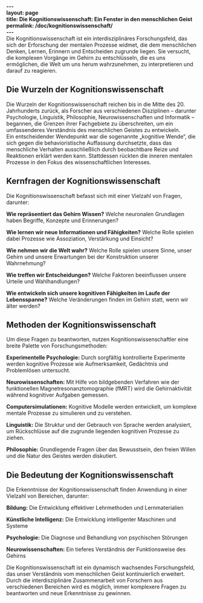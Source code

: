 **\---**  
**layout: page**  
**title: Die Kognitionswissenschaft: Ein Fenster in den menschlichen Geist**  
**permalink: /doc/kognitionswissenschaft/**  
**\---**  
Die Kognitionswissenschaft ist ein interdisziplinäres Forschungsfeld, das sich der Erforschung der mentalen Prozesse widmet, die dem menschlichen Denken, Lernen, Erinnern und Entscheiden zugrunde liegen. Sie versucht, die komplexen Vorgänge im Gehirn zu entschlüsseln, die es uns ermöglichen, die Welt um uns herum wahrzunehmen, zu interpretieren und darauf zu reagieren.

## Die Wurzeln der Kognitionswissenschaft

Die Wurzeln der Kognitionswissenschaft reichen bis in die Mitte des 20\. Jahrhunderts zurück, als Forscher aus verschiedenen Disziplinen – darunter Psychologie, Linguistik, Philosophie, Neurowissenschaften und Informatik – begannen, die Grenzen ihrer Fachgebiete zu überschreiten, um ein umfassenderes Verständnis des menschlichen Geistes zu entwickeln.  
Ein entscheidender Wendepunkt war die sogenannte „kognitive Wende“, die sich gegen die behavioristische Auffassung durchsetzte, dass das menschliche Verhalten ausschließlich durch beobachtbare Reize und Reaktionen erklärt werden kann. Stattdessen rückten die inneren mentalen Prozesse in den Fokus des wissenschaftlichen Interesses.

## Kernfragen der Kognitionswissenschaft

Die Kognitionswissenschaft befasst sich mit einer Vielzahl von Fragen, darunter:

**Wie repräsentiert das Gehirn Wissen?** Welche neuronalen Grundlagen haben Begriffe, Konzepte und Erinnerungen?

**Wie lernen wir neue Informationen und Fähigkeiten?** Welche Rolle spielen dabei Prozesse wie Assoziation, Verstärkung und Einsicht?

**Wie nehmen wir die Welt wahr?** Welche Rolle spielen unsere Sinne, unser Gehirn und unsere Erwartungen bei der Konstruktion unserer Wahrnehmung?

**Wie treffen wir Entscheidungen?** Welche Faktoren beeinflussen unsere Urteile und Wahlhandlungen?

**Wie entwickeln sich unsere kognitiven Fähigkeiten im Laufe der Lebensspanne?** Welche Veränderungen finden im Gehirn statt, wenn wir älter werden?

## Methoden der Kognitionswissenschaft

Um diese Fragen zu beantworten, nutzen Kognitionswissenschaftler eine breite Palette von Forschungsmethoden:

**Experimentelle Psychologie:** Durch sorgfältig kontrollierte Experimente werden kognitive Prozesse wie Aufmerksamkeit, Gedächtnis und Problemlösen untersucht.

**Neurowissenschaften:** Mit Hilfe von bildgebenden Verfahren wie der funktionellen Magnetresonanztomographie (fMRT) wird die Gehirnaktivität während kognitiver Aufgaben gemessen.

**Computersimulationen:** Kognitive Modelle werden entwickelt, um komplexe mentale Prozesse zu simulieren und zu verstehen.

**Linguistik:** Die Struktur und der Gebrauch von Sprache werden analysiert, um Rückschlüsse auf die zugrunde liegenden kognitiven Prozesse zu ziehen.

**Philosophie:** Grundlegende Fragen über das Bewusstsein, den freien Willen und die Natur des Geistes werden diskutiert.

## Die Bedeutung der Kognitionswissenschaft

Die Erkenntnisse der Kognitionswissenschaft finden Anwendung in einer Vielzahl von Bereichen, darunter:

**Bildung:** Die Entwicklung effektiver Lehrmethoden und Lernmaterialien

**Künstliche Intelligenz:** Die Entwicklung intelligenter Maschinen und Systeme

**Psychologie:** Die Diagnose und Behandlung von psychischen Störungen

**Neurowissenschaften:** Ein tieferes Verständnis der Funktionsweise des Gehirns

Die Kognitionswissenschaft ist ein dynamisch wachsendes Forschungsfeld, das unser Verständnis vom menschlichen Geist kontinuierlich erweitert. Durch die interdisziplinäre Zusammenarbeit von Forschern aus verschiedenen Bereichen wird es möglich, immer komplexere Fragen zu beantworten und neue Erkenntnisse zu gewinnen.